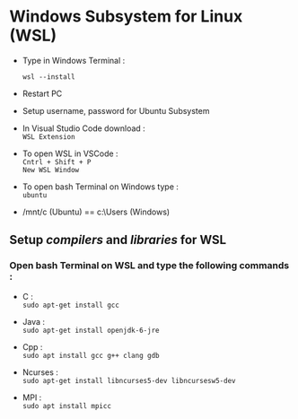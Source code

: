# Windows Subsystem for Linux (WSL)

- Type in Windows Terminal :

  `wsl --install`

- Restart PC

- Setup username, password for Ubuntu Subsystem

- In Visual Studio Code download : <br>
  `WSL Extension`

- To open WSL in VSCode : <br>
 `Cntrl + Shift + P` <br>
 `New WSL Window`

- To open bash Terminal on Windows type : <br>
 `ubuntu`
- /mnt/c (Ubuntu) == c:\Users (Windows)

## Setup *compilers* and *libraries* for WSL
### Open bash Terminal on WSL and type the following commands :
- C : <br>
 `sudo apt-get install gcc`

- Java : <br>
 `sudo apt-get install openjdk-6-jre`

- Cpp : <br>
 `sudo apt install gcc g++ clang gdb`

- Ncurses : <br>
 `sudo apt-get install libncurses5-dev libncursesw5-dev`
 
- MPI : <br>
 `sudo apt install mpicc`
